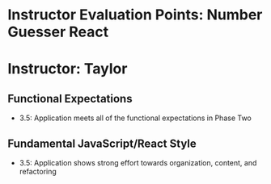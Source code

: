 # Instructor Evaluation Points: Number Guesser React
# Instructor: Taylor

## Functional Expectations
* 3.5: Application meets all of the functional expectations in Phase Two

## Fundamental JavaScript/React Style
* 3.5: Application shows strong effort towards organization, content, and refactoring
